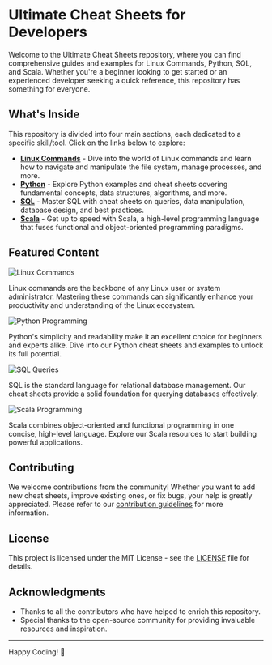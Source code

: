 
# Ultimate Cheat Sheets for Developers

Welcome to the Ultimate Cheat Sheets repository, where you can find comprehensive guides and examples for Linux Commands, Python, SQL, and Scala. Whether you're a beginner looking to get started or an experienced developer seeking a quick reference, this repository has something for everyone.

## What's Inside

This repository is divided into four main sections, each dedicated to a specific skill/tool. Click on the links below to explore:

- **[Linux Commands](https://github.com/Sebhubs/ITC/tree/main/Linux_Commands_CheatSheet)** - Dive into the world of Linux commands and learn how to navigate and manipulate the file system, manage processes, and more.
- **[Python](https://github.com/Sebhubs/ITC/tree/main/Python_CheatSheet)** - Explore Python examples and cheat sheets covering fundamental concepts, data structures, algorithms, and more.
- **[SQL](https://github.com/Sebhubs/ITC/tree/main/SQL_CheatSheet)** - Master SQL with cheat sheets on queries, data manipulation, database design, and best practices.
- **[Scala](https://github.com/Sebhubs/ITC/tree/main/Scala_CheatSheet/src/main/scala)** - Get up to speed with Scala, a high-level programming language that fuses functional and object-oriented programming paradigms.

## Featured Content

![Linux Commands](https://example.com/linux_commands_image.jpg)

Linux commands are the backbone of any Linux user or system administrator. Mastering these commands can significantly enhance your productivity and understanding of the Linux ecosystem.

![Python Programming](https://example.com/python_image.jpg)

Python's simplicity and readability make it an excellent choice for beginners and experts alike. Dive into our Python cheat sheets and examples to unlock its full potential.

![SQL Queries](https://example.com/sql_image.jpg)

SQL is the standard language for relational database management. Our cheat sheets provide a solid foundation for querying databases effectively.

![Scala Programming](https://example.com/scala_image.jpg)

Scala combines object-oriented and functional programming in one concise, high-level language. Explore our Scala resources to start building powerful applications.

## Contributing

We welcome contributions from the community! Whether you want to add new cheat sheets, improve existing ones, or fix bugs, your help is greatly appreciated. Please refer to our [contribution guidelines](/CONTRIBUTING.md) for more information.

## License

This project is licensed under the MIT License - see the [LICENSE](LICENSE) file for details.

## Acknowledgments

- Thanks to all the contributors who have helped to enrich this repository.
- Special thanks to the open-source community for providing invaluable resources and inspiration.

---

Happy Coding! 🚀
